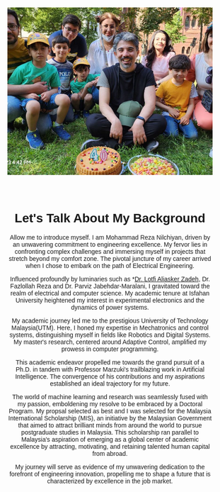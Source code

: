 
<html lang="en">
<head>
<meta charset="UTF-8">
<meta name="viewport" content="width=device-width, initial-scale=1.0">
<title>Your GitHub Page</title>
<style>
  body {
    margin: 0;
    padding: 0;
    font-family: Arial, sans-serif;
  }
  .header {
    text-align: center;
    padding: 20px;
  }
  .header img {
    width: 25cm;
    height: 10cm;
    object-fit: cover;
  }
  .content {
    text-align: center;
    padding: 20px;
  }
</style>
</head>
<body>
  <div class="header">
    <img src="/assets/Birthday.jpg" alt="Your Image">
  </div>
  <div class="content">
    <h1>Let's Talk About My Background</h1>
    <p> Allow me to introduce myself. I am Mohammad Reza Nilchiyan, driven by an unwavering commitment to engineering excellence. My fervor lies in confronting complex challenges and immersing myself in projects that stretch beyond my comfort zone. The pivotal juncture of my career arrived when I chose to embark on the path of Electrical Engineering.

Influenced profoundly by luminaries such as *[Dr. Lotfi Aliasker Zadeh](https://en.wikipedia.org/wiki/Lotfi_A._Zadeh), Dr. Fazlollah Reza and Dr. Parviz Jabehdar-Maralani, I gravitated toward the realm of electrical and computer science. My academic tenure at Isfahan University heightened my interest in experimental electronics and the dynamics of power systems.

My academic journey led me to the prestigious University of Technology Malaysia(UTM). Here, I honed my expertise in Mechatronics and control systems, distinguishing myself in fields like Robotics and Digital Systems. My master's research, centered around Adaptive Control, amplified my prowess in computer programming.

This academic endeavor propelled me towards the grand pursuit of a Ph.D. in tandem with Professor Marzuki's trailblazing work in Artificial Intelligence. The convergence of his contributions and my aspirations established an ideal trajectory for my future.

The world of machine learning and research was seamlessly fused with my passion, emboldening my resolve to be embraced by a Doctoral Program. My propsal selected as best and I was selected for the Malaysia International Scholarship (MIS), an initiative by the Malaysian Government that aimed to attract brilliant minds from around the world to pursue postgraduate studies in Malaysia. This scholarship ran parallel to Malaysia's aspiration of emerging as a global center of academic excellence by attracting, motivating, and retaining talented human capital from abroad.

My journey will serve as evidence of my unwavering dedication to the forefront of engineering innovation, propelling me to shape a future that is characterized by excellence in the job market.</p>
  </div>
</body>
</html>
